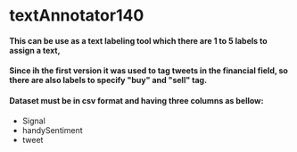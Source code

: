# textAnnotator140
#### This can be use as a text labeling tool which there are 1 to 5 labels to assign a text,
#### Since ih the first version it was used to tag tweets in the financial field, so there are also labels to specify "buy" and "sell" tag.

#### Dataset must be in csv format and having three columns as bellow:
- Signal
- handySentiment
- tweet
